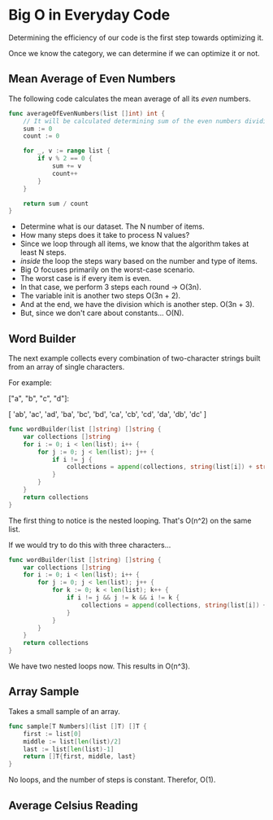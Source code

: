 # Big O in Everyday Code

Determining the efficiency of our code is the first step towards optimizing it.

Once we know the category, we can determine if we can optimize it or not.

## Mean Average of Even Numbers

The following code calculates the mean average of all its _even_ numbers.

```go
func averageOfEvenNumbers(list []int) int {
    // It will be calculated determining sum of the even numbers dividing the number of even numbers.
    sum := 0
    count := 0

    for _, v := range list {
        if v % 2 == 0 {
            sum += v
            count++
        }
    }

    return sum / count
}
```

- Determine what is our dataset. The N number of items.
- How many steps does it take to process N values?
- Since we loop through all items, we know that the algorithm takes at least N steps.
- _inside_ the loop the steps wary based on the number and type of items.
- Big O focuses primarily on the worst-case scenario.
- The worst case is if every item is even.
- In that case, we perform 3 steps each round -> O(3n).
- The variable init is another two steps O(3n + 2).
- And at the end, we have the division which is another step. O(3n + 3).
- But, since we don't care about constants... O(N).

## Word Builder

The next example collects every combination of two-character strings built from an array of single characters.

For example:

["a", "b", "c", "d"]:

[
    'ab', 'ac', 'ad', 'ba', 'bc', 'bd',
    'ca', 'cb', 'cd', 'da', 'db', 'dc'
]

```go
func wordBuilder(list []string) []string {
    var collections []string
    for i := 0; i < len(list); i++ {
        for j := 0; j < len(list); j++ {
            if i != j {
                collections = append(collections, string(list[i]) + string(list[j]))
            }
        }
    }
    return collections
}
```

The first thing to notice is the nested looping. That's O(n^2) on the same list.

If we would try to do this with three characters...

```go
func wordBuilder(list []string) []string {
    var collections []string
    for i := 0; i < len(list); i++ {
        for j := 0; j < len(list); j++ {
            for k := 0; k < len(list); k++ {
                if i != j && j != k && i != k {
                    collections = append(collections, string(list[i]) + string(list[j]) + string(list[k]))
                }
            }
        }
    }
    return collections
}
```

We have two nested loops now. This results in O(n^3).


## Array Sample

Takes a small sample of an array.

```go
func sample[T Numbers](list []T) []T {
    first := list[0]
    middle := list[len(list)/2]
    last := list[len(list)-1]
    return []T{first, middle, last}
}
```

No loops, and the number of steps is constant. Therefor, O(1).

## Average Celsius Reading

